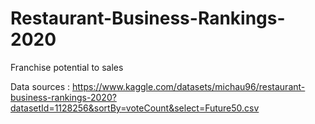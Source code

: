 # Restaurant-Business-Rankings-2020
Franchise potential to sales


Data sources : https://www.kaggle.com/datasets/michau96/restaurant-business-rankings-2020?datasetId=1128256&sortBy=voteCount&select=Future50.csv
